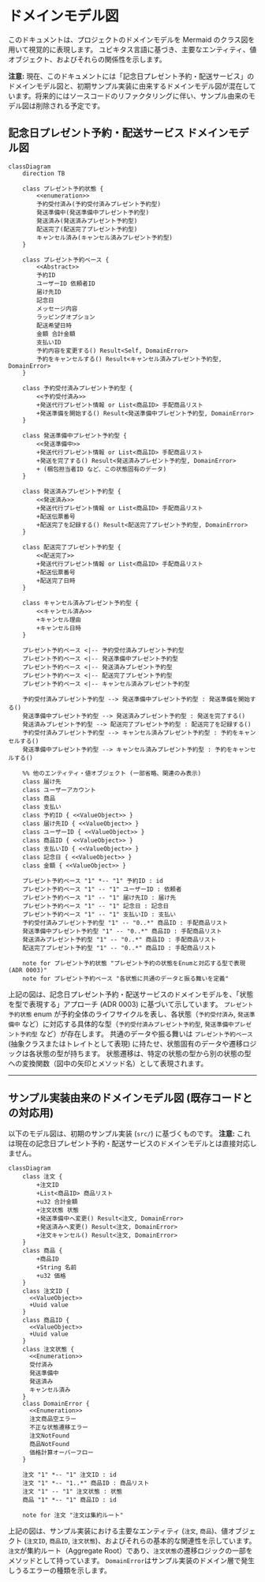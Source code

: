 # ドメインモデル図

このドキュメントは、プロジェクトのドメインモデルを Mermaid のクラス図を用いて視覚的に表現します。
ユビキタス言語に基づき、主要なエンティティ、値オブジェクト、およびそれらの関係性を示します。

**注意:** 現在、このドキュメントには「記念日プレゼント予約・配送サービス」のドメインモデル図と、初期サンプル実装に由来するドメインモデル図が混在しています。将来的にはソースコードのリファクタリングに伴い、サンプル由来のモデル図は削除される予定です。

## 記念日プレゼント予約・配送サービス ドメインモデル図

```mermaid
classDiagram
    direction TB

    class プレゼント予約状態 {
        <<enumeration>>
        予約受付済み(予約受付済みプレゼント予約型)
        発送準備中(発送準備中プレゼント予約型)
        発送済み(発送済みプレゼント予約型)
        配送完了(配送完了プレゼント予約型)
        キャンセル済み(キャンセル済みプレゼント予約型)
    }

    class プレゼント予約ベース {
        <<Abstract>>
        予約ID
        ユーザーID 依頼者ID
        届け先ID
        記念日
        メッセージ内容
        ラッピングオプション
        配送希望日時
        金額 合計金額
        支払いID
        予約内容を変更する() Result<Self, DomainError>
        予約をキャンセルする() Result<キャンセル済みプレゼント予約型, DomainError>
    }

    class 予約受付済みプレゼント予約型 {
        <<予約受付済み>>
        +発送代行プレゼント情報 or List<商品ID> 手配商品リスト
        +発送準備を開始する() Result<発送準備中プレゼント予約型, DomainError>
    }

    class 発送準備中プレゼント予約型 {
        <<発送準備中>>
        +発送代行プレゼント情報 or List<商品ID> 手配商品リスト
        +発送を完了する() Result<発送済みプレゼント予約型, DomainError>
        + (梱包担当者ID など、この状態固有のデータ)
    }

    class 発送済みプレゼント予約型 {
        <<発送済み>>
        +発送代行プレゼント情報 or List<商品ID> 手配商品リスト
        +配送伝票番号
        +配送完了を記録する() Result<配送完了プレゼント予約型, DomainError>
    }

    class 配送完了プレゼント予約型 {
        <<配送完了>>
        +発送代行プレゼント情報 or List<商品ID> 手配商品リスト
        +配送伝票番号
        +配送完了日時
    }

    class キャンセル済みプレゼント予約型 {
        <<キャンセル済み>>
        +キャンセル理由
        +キャンセル日時
    }

    プレゼント予約ベース <|-- 予約受付済みプレゼント予約型
    プレゼント予約ベース <|-- 発送準備中プレゼント予約型
    プレゼント予約ベース <|-- 発送済みプレゼント予約型
    プレゼント予約ベース <|-- 配送完了プレゼント予約型
    プレゼント予約ベース <|-- キャンセル済みプレゼント予約型

    予約受付済みプレゼント予約型 --> 発送準備中プレゼント予約型 : 発送準備を開始する()
    発送準備中プレゼント予約型 --> 発送済みプレゼント予約型 : 発送を完了する()
    発送済みプレゼント予約型 --> 配送完了プレゼント予約型 : 配送完了を記録する()
    予約受付済みプレゼント予約型 --> キャンセル済みプレゼント予約型 : 予約をキャンセルする()
    発送準備中プレゼント予約型 --> キャンセル済みプレゼント予約型 : 予約をキャンセルする()

    %% 他のエンティティ・値オブジェクト (一部省略、関連のみ表示)
    class 届け先
    class ユーザーアカウント
    class 商品
    class 支払い
    class 予約ID { <<ValueObject>> }
    class 届け先ID { <<ValueObject>> }
    class ユーザーID { <<ValueObject>> }
    class 商品ID { <<ValueObject>> }
    class 支払いID { <<ValueObject>> }
    class 記念日 { <<ValueObject>> }
    class 金額 { <<ValueObject>> }

    プレゼント予約ベース "1" *-- "1" 予約ID : id
    プレゼント予約ベース "1" -- "1" ユーザーID : 依頼者
    プレゼント予約ベース "1" -- "1" 届け先ID : 届け先
    プレゼント予約ベース "1" -- "1" 記念日 : 記念日
    プレゼント予約ベース "1" -- "1" 支払いID : 支払い
    予約受付済みプレゼント予約型 "1" -- "0..*" 商品ID : 手配商品リスト
    発送準備中プレゼント予約型 "1" -- "0..*" 商品ID : 手配商品リスト
    発送済みプレゼント予約型 "1" -- "0..*" 商品ID : 手配商品リスト
    配送完了プレゼント予約型 "1" -- "0..*" 商品ID : 手配商品リスト

    note for プレゼント予約状態 "プレゼント予約の状態をEnumと対応する型で表現 (ADR 0003)"
    note for プレゼント予約ベース "各状態に共通のデータと振る舞いを定義"

```

上記の図は、記念日プレゼント予約・配送サービスのドメインモデルを、「状態を型で表現する」アプローチ (ADR 0003) に基づいて示しています。
`プレゼント予約状態` enum が予約全体のライフサイクルを表し、各状態（`予約受付済み`, `発送準備中` など）に対応する具体的な型（`予約受付済みプレゼント予約型`, `発送準備中プレゼント予約型` など）が存在します。
共通のデータや振る舞いは `プレゼント予約ベース` (抽象クラスまたはトレイトとして表現) に持たせ、状態固有のデータや遷移ロジックは各状態の型が持ちます。
状態遷移は、特定の状態の型から別の状態の型への変換関数（図中の矢印とメソッド名）として表現されます。

---

## サンプル実装由来のドメインモデル図 (既存コードとの対応用)

以下のモデル図は、初期のサンプル実装 (`src/`) に基づくものです。
**注意:** これは現在の記念日プレゼント予約・配送サービスのドメインモデルとは直接対応しません。

```mermaid
classDiagram
    class 注文 {
        +注文ID
        +List<商品ID> 商品リスト
        +u32 合計金額
        +注文状態 状態
        +発送準備中へ変更() Result<注文, DomainError>
        +発送済みへ変更() Result<注文, DomainError>
        +注文キャンセル() Result<注文, DomainError>
    }
    class 商品 {
        +商品ID
        +String 名前
        +u32 価格
    }
    class 注文ID {
      <<ValueObject>>
      +Uuid value
    }
    class 商品ID {
      <<ValueObject>>
      +Uuid value
    }
    class 注文状態 {
      <<Enumeration>>
      受付済み
      発送準備中
      発送済み
      キャンセル済み
    }
    class DomainError {
      <<Enumeration>>
      注文商品空エラー
      不正な状態遷移エラー
      注文NotFound
      商品NotFound
      価格計算オーバーフロー
    }

    注文 "1" *-- "1" 注文ID : id
    注文 "1" *-- "1..*" 商品ID : 商品リスト
    注文 "1" -- "1" 注文状態 : 状態
    商品 "1" *-- "1" 商品ID : id

    note for 注文 "注文は集約ルート"
```

上記の図は、サンプル実装における主要なエンティティ (`注文`, `商品`)、値オブジェクト (`注文ID`, `商品ID`, `注文状態`)、およびそれらの基本的な関連性を示しています。
`注文`が集約ルート（Aggregate Root）であり、`注文状態`の遷移ロジックの一部をメソッドとして持っています。
`DomainError`はサンプル実装のドメイン層で発生しうるエラーの種類を示します。
